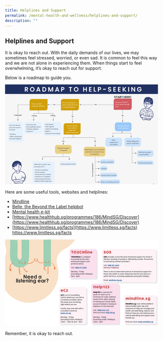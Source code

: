 ```yaml
---
title: Helplines and Support
permalink: /mental-health-and-wellness/helplines-and-support/
description: ""
---
```

## Helplines and Support

It is okay to reach out.
With the daily demands of our lives, we may sometimes feel stressed, worried, or even sad. It is common to feel this way and we are not alone in experiencing them. When things start to feel overwhelming, it’s okay to reach out for support.

Below is a roadmap to guide you.

![](/images/Well%20Being%20Guide/Mental%20Health%20and%20Wellness/mental_health_9.png)

Here are some useful tools, websites and helplines:
* [Mindline](https://www.mindline.sg/)
* [Belle, the Beyond the Label helpbot](https://www.ncss.gov.sg/our-initiatives/beyond-the-label/belle-beyond-the-label-helpbot)
* [Mental health e-kit](https://www.xinminsec.moe.edu.sg/files/Counselling/mental%20health%20e-kit%20for%20male%20teens.pdf)
* [https://www.healthhub.sg/programmes/186/MindSG/Discover](https://www.healthhub.sg/programmes/186/MindSG/Discover)
* [https://www.limitless.sg/facts](https://www.limitless.sg/facts) https://www.limitless.sg/facts

![](/images/Well%20Being%20Guide/Mental%20Health%20and%20Wellness/mental_health_10.png)

Remember, it is okay to reach out.